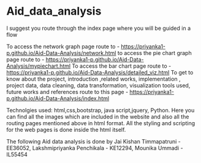 # Aid_data_analysis 

I suggest you route through the index page where you will be guided in a flow

To access the network graph page route to - https://priyanka1-p.github.io/Aid-Data-Analysis/network.html
to access the pie chart graph page route to - https://priyanka1-p.github.io/Aid-Data-Analysis/mypiechart.html
To access the bar chart page route to - https://priyanka1-p.github.io/Aid-Data-Analysis/detailed_viz.html
To get to know about the project, introduction ,related works, implementation , project data, data cleaning, data transformation, visualization tools used, future works and references  route to this page - https://priyanka1-p.github.io/Aid-Data-Analysis/index.html

Technolgies used: html,css,bootstrap, java script,jquery, Python.
Here you can find all the images which are included in the website and also all the routing pages mentioned above in html format.
All the styling and scripting for the web pages is done inside the html itself.

The following Aid data analysis is done by 
Jai Kishan Timmapatruni - EE36052, 
Lakshmipriyanka Penchikala - KE12294, 
Mounika Ummadi - IL55454
